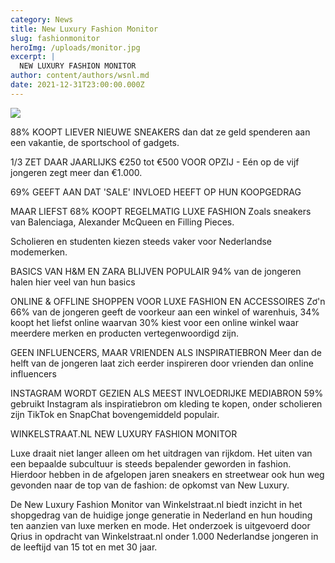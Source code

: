 ```yaml
---
category: News
title: New Luxury Fashion Monitor
slug: fashionmonitor
heroImg: /uploads/monitor.jpg
excerpt: |
  NEW LUXURY FASHION MONITOR
author: content/authors/wsnl.md
date: 2021-12-31T23:00:00.000Z
---
```


![](/uploads/Infographic-fashion-monitor.png)

88% KOOPT LIEVER NIEUWE SNEAKERS dan dat ze geld spenderen aan een vakantie, de sportschool of gadgets.

1/3 ZET DAAR JAARLIJKS €250 tot €500 VOOR OPZIJ - Eén op de vijf jongeren zegt meer dan €1.000.

69% GEEFT AAN DAT 'SALE' INVLOED HEEFT OP HUN KOOPGEDRAG

MAAR LIEFST 68% KOOPT REGELMATIG LUXE FASHION Zoals sneakers van Balenciaga, Alexander McQueen en Filling Pieces.

Scholieren en studenten kiezen steeds vaker voor Nederlandse modemerken.

BASICS VAN H\&M EN ZARA BLIJVEN POPULAIR 94% van de jongeren halen hier veel van hun basics

ONLINE & OFFLINE SHOPPEN VOOR LUXE FASHION EN ACCESSOIRES Zơ'n 66% van de jongeren geeft de voorkeur aan een winkel of warenhuis, 34% koopt het liefst online waarvan 30% kiest voor een online winkel waar meerdere merken en producten vertegenwoordigd zijn.

GEEN INFLUENCERS, MAAR VRIENDEN ALS INSPIRATIEBRON Meer dan de helft van de jongeren laat zich eerder inspireren door vrienden dan online influencers

INSTAGRAM WORDT GEZIEN ALS MEEST INVLOEDRIJKE MEDIABRON 59% gebruikt Instagram als inspiratiebron om kleding te kopen, onder scholieren zijn TikTok en SnapChat bovengemiddeld populair.

WINKELSTRAAT.NL NEW LUXURY FASHION MONITOR

Luxe draait niet langer alleen om het uitdragen van rijkdom. Het uiten van een bepaalde subcultuur is steeds bepalender geworden in fashion. Hierdoor hebben in de afgelopen jaren sneakers en streetwear ook hun weg gevonden naar de top van de fashion: de opkomst van New Luxury.

De New Luxury Fashion Monitor van Winkelstraat.nl biedt inzicht in het shopgedrag van de huidige jonge generatie in Nederland en hun houding ten aanzien van luxe merken en mode. Het onderzoek is uitgevoerd door Qrius in opdracht van Winkelstraat.nl onder 1.000 Nederlandse jongeren in de leeftijd van 15 tot en met 30 jaar.
